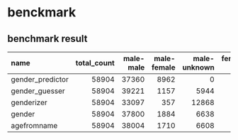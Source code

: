 
# benckmark

## benchmark result

<!-- BENCHMARK_START -->
| name             |   total_count |   male-male |   male-female |   male-unknown |   female-male |   female-female |   female-unknown |   accuracy1 |   accuracy2 |   score1 |    score2 |   score3 |      score4 |
|:-----------------|--------------:|------------:|--------------:|---------------:|--------------:|----------------:|-----------------:|------------:|------------:|---------:|----------:|---------:|------------:|
| gender_predictor |         58904 |       37360 |          8962 |              0 |          3000 |            9582 |                0 |    0.796924 |    0.796924 | 0.203076 | 0.203076  | 0        |  0.101216   |
| gender_guesser   |         58904 |       39221 |          1157 |           5944 |           484 |           10158 |             1940 |    0.838296 |    0.967836 | 0.161704 | 0.0321639 | 0.133845 |  0.0131909  |
| genderizer       |         58904 |       33097 |           357 |          12868 |           553 |            8740 |             3289 |    0.710257 |    0.978712 | 0.289743 | 0.021288  | 0.274294 | -0.00458512 |
| gender           |         58904 |       37800 |          1884 |           6638 |           480 |           10405 |             1697 |    0.818365 |    0.953252 | 0.181635 | 0.046748  | 0.141501 |  0.027764   |
| agefromname      |         58904 |       38004 |          1710 |           6608 |           487 |            7716 |             4379 |    0.776178 |    0.95415  | 0.223822 | 0.0458501 | 0.186524 |  0.0255233  |
<!-- BENCHMARK_END -->
